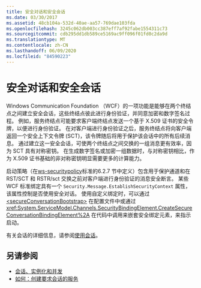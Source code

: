```yaml
---
title: 安全对话和安全会话
ms.date: 03/30/2017
ms.assetid: 48cb104a-532d-40ae-aa57-769dae103fda
ms.openlocfilehash: 3245c062db003cc387eff7af92fabe1554311c73
ms.sourcegitcommit: cdb295dd1db589ce5169ac9ff096f01fd0c2da9d
ms.translationtype: MT
ms.contentlocale: zh-CN
ms.lasthandoff: 06/09/2020
ms.locfileid: "84590223"
---
```

# <a name="secure-conversations-and-secure-sessions"></a>安全对话和安全会话
Windows Communication Foundation （WCF）的一项功能是能够在两个终结点之间建立安全会话，这些终结点彼此进行身份验证，并同意加密和数字签名过程。 例如，服务终结点可能要求客户端终结点发送一个基于 X.509 证书的安全令牌，以便进行身份验证。 在对客户端进行身份验证之后，服务终结点将向客户端返回一个安全上下文令牌 (SCT)，该令牌随后将用于保护该会话中的所有后续消息。 通过建立这一安全会话，可使两个终结点之间交换的一组消息更有效率，因为 SCT 具有对称密钥。 在生成数字签名或加密一组数据时，与对称密钥相比，作为 X.509 证书基础的非对称密钥明显需要更多的计算能力。  
  
 启动策略（在[ws-securitypolicy](https://docs.oasis-open.org/ws-sx/ws-securitypolicy/200702/ws-securitypolicy-1.2-spec-os.html)标准的6.2.7 节中定义）包含用于保护通道和在 RST/SCT 和 RSTR/sct 交换之前对客户端进行身份验证的消息安全断言。 某些 WCF 标准绑定具有一个 `Security.Message.EstablishSecurityContext` 属性，该属性控制是否使用安全对话。 使用自定义绑定时，可以通过 [\<secureConversationBootstrap>](../../configure-apps/file-schema/wcf/secureconversationbootstrap.md) 在配置文件中或通过 <xref:System.ServiceModel.Channels.SecurityBindingElement.CreateSecureConversationBindingElement%2A> 在代码中调用来嵌套安全绑定元素，来指示启动。  
  
 有关会话的详细信息，请参阅[使用会话](../using-sessions.md)。  
  
## <a name="see-also"></a>另请参阅

- [会话、实例化和并发](sessions-instancing-and-concurrency.md)
- [如何：创建要求会话的服务](how-to-create-a-service-that-requires-sessions.md)
